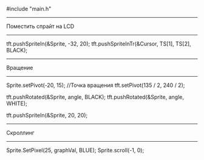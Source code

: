 #include "main.h"

*****************************************
  Поместить спрайт на LCD
*****************************************
tft.pushSpriteIn(&Sprite, -32, 20);
tft.pushSpriteInTr(&Cursor, TS[1], TS[2], BLACK);

*****************************************
  Вращение
*****************************************
Sprite.setPivot(-20, 15); //Точка вращения
tft.setPivot(135 / 2, 240 / 2);

tft.pushRotated(&Sprite, angle, BLACK);
tft.pushRotated(&Sprite, angle, WHITE);

tft.pushSpriteIn(&Sprite, 20, 20);

*****************************************
Скроллинг
*****************************************
Sprite.SetPixel(25, graphVal, BLUE);
Sprite.scroll(-1, 0);

